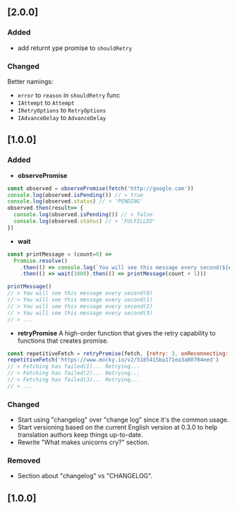 ## [2.0.0]
### Added
- add returnt ype promise to `shouldRetry`
### Changed
Better namings:
  - `error` to `reason` in `shouldRetry` func
  - `IAttempt` to `Attempt`
  - `IRetryOptions` to `RetryOptions`
  - `IAdvanceDelay` to `AdvanceDelay`

## [1.0.0]
### Added
- **observePromise**
```js
const observed = observePromise(fetch('http://google.com'))
console.log(observed.isPending()) // > true
console.log(observed.status) // > 'PENDING'
observed.then(result=> {
  console.log(observed.isPending()) // > false
  console.log(observed.status) // > 'FULFILLED'
})
```

- **wait**
```js
const printMessage = (count=0) =>
  Promise.resolve()
    .then(() => console.log(`You will see this message every second(${count})`))
    .then(() => wait(1000).then(() => printMessage(count + 1)))

printMessage()
// > You will see this message every second(0)
// > You will see this message every second(1)
// > You will see this message every second(2)
// > You will see this message every second(3)
// > ...
```
- **retryPromise**
A high-order function that gives the retry capability to functions that creates promise. 
```js
const repetitiveFetch = retryPromise(fetch, {retry: 3, onReconnecting: ({attemptNumber})=> console.log(`Fetching has failed(${attemptNumber})... Retrying...`)})
repetitiveFetch('https://www.mocky.io/v2/5185415ba171ea3a00704eed')
// > Fetching has failed(1)... Retrying...
// > Fetching has failed(2)... Retrying...
// > Fetching has failed(3)... Retrying...
// > ...
```

### Changed
- Start using "changelog" over "change log" since it's the common usage.
- Start versioning based on the current English version at 0.3.0 to help
translation authors keep things up-to-date.
- Rewrite "What makes unicorns cry?" section.

### Removed
- Section about "changelog" vs "CHANGELOG".

## [1.0.0]

[Unreleased]: https://github.com/mkg0/promise-effects/compare/v1.0.0...HEAD
[0.2.0]: https://github.com/mkg0/promise-effects/compare/v0.1.0...v0.2.0
[0.1.0]: https://github.com/mkg0/promise-effects/releases/tag/v0.1.0
